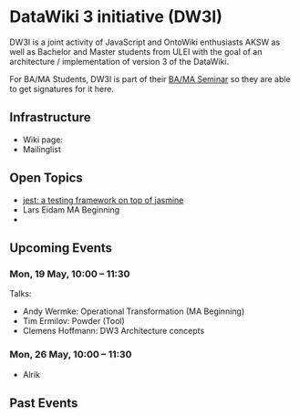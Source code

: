 # DataWiki 3 initiative (DW3I)

DW3I is a joint activity of JavaScript and OntoWiki enthusiasts AKSW as well as Bachelor and Master students from ULEI with the goal of an architecture / implementation of version 3 of the DataWiki.

For BA/MA Students, DW3I is part of their [BA/MA Seminar](http://bis.informatik.uni-leipzig.de/de/Lehre/1314/) so they are able to get signatures for it here.

## Infrastructure

* Wiki page: 
* Mailinglist

## Open Topics
* [jest: a testing framework on top of jasmine](http://facebook.github.io/jest/index.html)
* Lars Eidam MA Beginning
* 

## Upcoming Events

### Mon, 19 May, 10:00 – 11:30

Talks:
* Andy Wermke: Operational Transformation (MA Beginning)
* Tim Ermilov: Powder (Tool)
* Clemens Hoffmann: DW3 Architecture concepts

### Mon, 26 May, 10:00 – 11:30

* Alrik 

## Past Events
